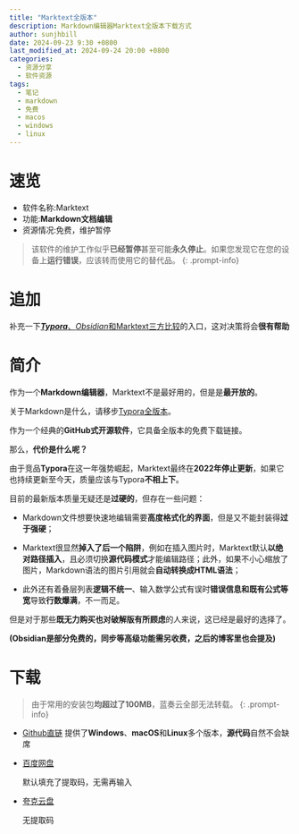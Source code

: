 ```yaml
---
title: "Marktext全版本"
description: Markdown编辑器Marktext全版本下载方式
author: sunjhbill
date: 2024-09-23 9:30 +0800
last_modified_at: 2024-09-24 20:00 +0800
categories:
  - 资源分享
  - 软件资源
tags:
  - 笔记
  - markdown
  - 免费
  - macos
  - windows
  - linux
---
```


# 速览

- 软件名称:Marktext
- 功能:**Markdown文档编辑**
- 资源情况:免费，维护暂停



> 该软件的维护工作似乎**已经暂停**甚至可能**永久停止**。如果您发现它在您的设备上**运行错误**，应该转而使用它的替代品。
 {: .prompt-info}

# 追加

补充一下[***Typora***、*Obsidian*和Marktext三方比较](https://sunjhbill.github.io/posts/daily-report-20240923/#3)的入口，这对决策将会**很有帮助**

# 简介

作为一个**Markdown编辑器**，Marktext不是最好用的，但是是**最开放的**。

关于Markdown是什么，请移步[Typora全版本](https://sunjhbill.github.io/posts/typora-all-editions/)。

作为一个经典的**GitHub式开源软件**，它具备全版本的免费下载链接。

那么，**代价是什么呢？**

由于竞品**Typora**在这一年强势崛起，Marktext最终在**2022年停止更新**，如果它也持续更新至今天，质量应该与Typora**不相上下**。

目前的最新版本质量无疑还是**过硬的**，但存在一些问题：

- Markdown文件想要快速地编辑需要**高度格式化的界面**，但是又不能封装得**过于强硬**；

- Marktext很显然**掉入了后一个陷阱**，例如在插入图片时，Marktext默认**以绝对路径插入**，且必须切换**源代码模式**才能编辑路径；此外，如果不小心缩放了图片，Markdown语法的图片引用就会**自动转换成HTML语法**；

- 此外还有着叠层列表**逻辑不统一**、输入数学公式有误时**错误信息和既有公式等宽**导致**行数爆满**，不一而足。

但是对于那些**既无力购买也对破解版有所顾虑**的人来说，这已经是最好的选择了。

**(Obsidian是部分免费的，同步等高级功能需另收费，之后的博客里也会提及)**

# 下载

> 由于常用的安装包**均超过了100MB**，蓝奏云全部无法转载。
{: .prompt-info}

- [Github直链](https://github.com/marktext/marktext/releases/tag/v0.17.1)
  提供了**Windows**、**macOS**和**Linux**多个版本，**源代码**自然不会缺席

- [百度网盘](https://pan.baidu.com/s/14niqFcbLPWFfOaFIi5Aqvg?pwd=esfq)
  
  默认填充了提取码，无需再输入

- [夸克云盘](https://pan.quark.cn/s/7d70a1f6962f)
  
  无提取码
